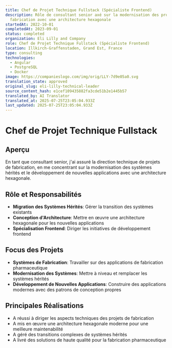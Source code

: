 ```yaml
---
title: Chef de Projet Technique Fullstack (Spécialiste Frontend)
description: Rôle de consultant senior axé sur la modernisation des projets de
  fabrication avec une architecture hexagonale
startedAt: 2022-10-01
completedAt: 2023-09-01
status: completed
organization: Eli Lilly and Company
role: Chef de Projet Technique Fullstack (Spécialiste Frontend)
location: Illkirch-Graffenstaden, Grand Est, France
type: consulting
technologies:
  - Angular
  - PostgreSQL
  - Docker
image: https://companieslogo.com/img/orig/LLY-7d9e05a0.svg
translation_state: approved
original_slug: eli-lilly-technical-leader
source_content_hash: e1cef109435882fa3cde51b2e1445b57
translated_by: AI Translator
translated_at: 2025-07-25T23:05:04.933Z
last_updated: 2025-07-25T23:05:04.933Z
---
```


# Chef de Projet Technique Fullstack

## Aperçu

En tant que consultant senior, j'ai assuré la direction technique de projets de fabrication, en me concentrant sur la modernisation des systèmes hérités et le développement de nouvelles applications avec une architecture hexagonale.

## Rôle et Responsabilités

- **Migration des Systèmes Hérités**: Gérer la transition des systèmes existants
- **Conception d'Architecture**: Mettre en œuvre une architecture hexagonale pour les nouvelles applications
- **Spécialisation Frontend**: Diriger les initiatives de développement frontend

## Focus des Projets

- **Systèmes de Fabrication**: Travailler sur des applications de fabrication pharmaceutique
- **Modernisation des Systèmes**: Mettre à niveau et remplacer les systèmes hérités
- **Développement de Nouvelles Applications**: Construire des applications modernes avec des patrons de conception propres

## Principales Réalisations

- A réussi à diriger les aspects techniques des projets de fabrication
- A mis en œuvre une architecture hexagonale moderne pour une meilleure maintenabilité
- A géré des transitions complexes de systèmes hérités
- A livré des solutions de haute qualité pour la fabrication pharmaceutique
